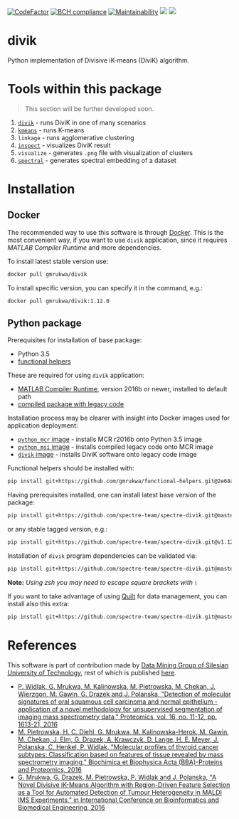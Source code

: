 [![CodeFactor](https://www.codefactor.io/repository/github/gmrukwa/divik/badge)](https://www.codefactor.io/repository/github/gmrukwa/divik)
[![BCH compliance](https://bettercodehub.com/edge/badge/gmrukwa/divik?branch=master)](https://bettercodehub.com/)
[![Maintainability](https://api.codeclimate.com/v1/badges/4cf5d42d0a0076c38445/maintainability)](https://codeclimate.com/github/gmrukwa/divik/maintainability)
![](https://github.com/gmrukwa/divik/workflows/.github/workflows/push_images.yml/badge.svg)
![](https://github.com/gmrukwa/divik/workflows/.github/workflows/unittest.yml/badge.svg)

# divik

Python implementation of Divisive iK-means (DiviK) algorithm.

# Tools within this package

> This section will be further developed soon.

1) [`divik`](./spdivik/README.md) - runs DiviK in one of many scenarios
2) [`kmeans`](./spdivik/kmeans/README.md) - runs K-means
3) `linkage` - runs agglomerative clustering
4) [`inspect`](./spdivik/inspect/README.md) - visualizes DiviK result
5) `visualize` - generates `.png` file with visualization of clusters
6) [`spectral`](./spdivik/spectral.md) - generates spectral embedding of a
dataset

# Installation

## Docker

The recommended way to use this software is through
[Docker](https://www.docker.com/). This is the most convenient way, if you want
to use `divik` application, since it requires *MATLAB Compiler Runtime*
and more dependencies.

To install latest stable version use:

```bash
docker pull gmrukwa/divik
```

To install specific version, you can specify it in the command, e.g.:

```bash
docker pull gmrukwa/divik:1.12.0
```

## Python package

Prerequisites for installation of base package:

- Python 3.5
- [functional helpers](https://github.com/gmrukwa/functional-helpers)

These are required for using `divik` application:

- [MATLAB Compiler Runtime](https://www.mathworks.com/products/compiler/matlab-runtime.html),
version 2016b or newer, installed to default path
- [compiled package with legacy code](https://github.com/spectre-team/matlab-legacy/releases/tag/legacy-v4.0.9)

Installation process may be clearer with insight into Docker images used for
application deployment:

- [`python_mcr` image](https://github.com/spectre-team/python_mcr) - installs
MCR r2016b onto Python 3.5 image
- [`python_msi` image](https://github.com/spectre-team/python_msi) - installs
compiled legacy code onto MCR image
- [`divik` image](https://github.com/spectre-team/spectre-divik/blob/master/dockerfile) -
installs DiviK software onto legacy code image

Functional helpers should be installed with:

```bash
pip install git+https://github.com/gmrukwa/functional-helpers.git@2e68a8801f894a14601d70db76086ada723bac35#egg=functional_helpers
```

Having prerequisites installed, one can install latest base version of the
package:

```bash
pip install git+https://github.com/spectre-team/spectre-divik.git@master#egg=spectre-divik
```

or any stable tagged version, e.g.:

```bash
pip install git+https://github.com/spectre-team/spectre-divik.git@v1.12.0#egg=spectre-divik
```

Installation of `divik` program dependencies can be validated via:

```bash
pip install git+https://github.com/spectre-team/spectre-divik.git@master#egg=spectre-divik[divik]
```

**Note:** *Using zsh you may need to escape square brackets with `\ `*

If you want to take advantage of using [Quilt](https://quiltdata.com) for data
management, you can install also this extra:

```bash
pip install git+https://github.com/spectre-team/spectre-divik.git@master#egg=spectre-divik[quilt_packages]
```

# References

This software is part of contribution made by [Data Mining Group of Silesian
University of Technology](http://www.zaed.polsl.pl/), rest of which is
published [here](https://github.com/ZAEDPolSl).

+ [P. Widlak, G. Mrukwa, M. Kalinowska, M. Pietrowska, M. Chekan, J. Wierzgon, M.
Gawin, G. Drazek and J. Polanska, "Detection of molecular signatures of oral
squamous cell carcinoma and normal epithelium - application of a novel
methodology for unsupervised segmentation of imaging mass spectrometry data,"
Proteomics, vol. 16, no. 11-12, pp. 1613-21, 2016][1]
+ [M. Pietrowska, H. C. Diehl, G. Mrukwa, M. Kalinowska-Herok, M. Gawin, M.
Chekan, J. Elm, G. Drazek, A. Krawczyk, D. Lange, H. E. Meyer, J. Polanska, C.
Henkel, P. Widlak, "Molecular profiles of thyroid cancer subtypes:
Classification based on features of tissue revealed by mass spectrometry
imaging," Biochimica et Biophysica Acta (BBA)-Proteins and Proteomics, 2016][2]
+ [G. Mrukwa, G. Drazek, M. Pietrowska, P. Widlak and J. Polanska, "A Novel
Divisive iK-Means Algorithm with Region-Driven Feature Selection as a Tool for
Automated Detection of Tumour Heterogeneity in MALDI IMS Experiments," in
International Conference on Bioinformatics and Biomedical Engineering, 2016][3]

[1]: http://onlinelibrary.wiley.com/doi/10.1002/pmic.201500458/pdf
[2]: http://www.sciencedirect.com/science/article/pii/S1570963916302175
[3]: http://link.springer.com/chapter/10.1007/978-3-319-31744-1_11
